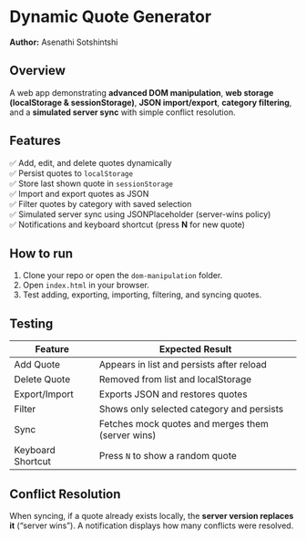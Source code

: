 # Dynamic Quote Generator

**Author:** Asenathi Sotshintshi

## Overview
A web app demonstrating **advanced DOM manipulation**, **web storage (localStorage & sessionStorage)**, **JSON import/export**, **category filtering**, and a **simulated server sync** with simple conflict resolution.

## Features
✅ Add, edit, and delete quotes dynamically  
✅ Persist quotes to `localStorage`  
✅ Store last shown quote in `sessionStorage`  
✅ Import and export quotes as JSON  
✅ Filter quotes by category with saved selection  
✅ Simulated server sync using JSONPlaceholder (server-wins policy)  
✅ Notifications and keyboard shortcut (press **N** for new quote)

## How to run
1. Clone your repo or open the `dom-manipulation` folder.
2. Open `index.html` in your browser.
3. Test adding, exporting, importing, filtering, and syncing quotes.

## Testing
| Feature | Expected Result |
|----------|-----------------|
| Add Quote | Appears in list and persists after reload |
| Delete Quote | Removed from list and localStorage |
| Export/Import | Exports JSON and restores quotes |
| Filter | Shows only selected category and persists |
| Sync | Fetches mock quotes and merges them (server wins) |
| Keyboard Shortcut | Press `N` to show a random quote |

## Conflict Resolution
When syncing, if a quote already exists locally, the **server version replaces it** (“server wins”). A notification displays how many conflicts were resolved.

